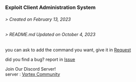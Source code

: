 ### Exploit Client Administration System
###### > Created on February 13, 2023
###### > README.md Updated on October 4, 2023

you can ask to add the command you want, give it in [Request](https://github.com/Sidhsksjsjsh/Fe-Vortex-admin-V2/pulls)

did you find a bug? report in [Issue](https://github.com/Sidhsksjsjsh/Fe-Vortex-admin-V2/issues)

Join Our Discord Server!  
server : [Vortex Community](https://discord.gg/ZcnSSpH63u)
